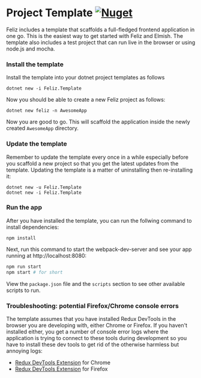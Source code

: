 # Project Template [![Nuget](https://img.shields.io/nuget/v/Feliz.Template.svg?maxAge=0&colorB=brightgreen)](https://www.nuget.org/packages/Feliz.Template)

Feliz includes a template that scaffolds a full-fledged frontend application in one go. This is the easiest way to get started with Feliz and Elmish. The template also includes a test project that can run live in the browser or using node.js and mocha.

### Install the template

Install the template into your dotnet project templates as follows
```
dotnet new -i Feliz.Template
```
Now you should be able to create a new Feliz project as follows:
```
dotnet new feliz -n AwesomeApp
```
Now you are good to go. This will scaffold the application inside the newly created `AwesomeApp` directory.

### Update the template

Remember to update the template every once in a while especially before you scaffold a new project so that you get the latest updates from the template. Updating the template is a matter of uninstalling then re-installing it:
```
dotnet new -u Feliz.Template
dotnet new -i Feliz.Template
```

### Run the app

After you have installed the template, you can run the follwing command to install dependencies:
```
npm install
```
Next, run this command to start the webpack-dev-server and see your app running at http://localhost:8080:
```bash
npm run start
npm start # for short
```
View the `package.json` file and the `scripts` section to see other available scripts to run.


### Troubleshooting: potential Firefox/Chrome console errors

The template assumes that you have installed Redux DevTools in the browser you are developing with, either Chrome or Firefox. If you haven't installed either, you get a number of console error logs where the application is trying to connect to these tools during development so you have to install these dev tools to get rid of the otherwise harmless but annoying logs:

- [Redux DevTools Extension](https://chrome.google.com/webstore/detail/redux-devtools/lmhkpmbekcpmknklioeibfkpmmfibljd) for Chrome
- [Redux DevTools Extension](https://addons.mozilla.org/en-US/firefox/addon/reduxdevtools/) for Firefox